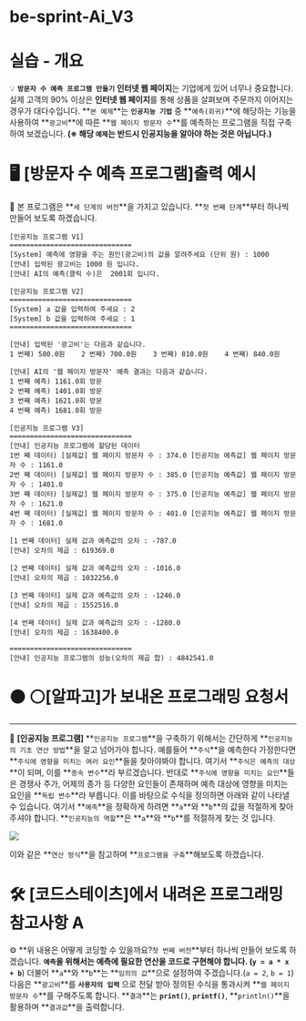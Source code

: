 # be-sprint-Ai_V3

# **실습 - 개요**

💡 **`방문자 수 예측 프로그램 만들기`**
**인터넷 웹 페이지**는 기업에게 있어 너무나 중요합니다. 실제 고객의 90% 이상은 **인터넷 웹 페이지**를 통해 상품을 살펴보며 주문까지 이어지는 경우가 대다수입니다. **`본 예제`**는 **`인공지능 기법`** 중 **`예측(회귀)`**에 해당하는 기능을 사용하여 **`광고비`**에 따른 **`웹 페이지 방문자 수`**를 예측하는 프로그램을 직접 구축하여 보겠습니다.
**(※ 해당 `예제`는 반드시 인공지능을 알아야 하는 것은 아닙니다.)**

# **🖥 [방문자 수 예측 프로그램]출력 예시**

🤖 본 프로그램은 **`세 단계의 버전`**을 가지고 있습니다. **`첫 번째 단계`**부터 하나씩 만들어 보도록 하겠습니다.

```
[인공지능 프로그램 V1]
==============================
[System] 예측에 영향을 주는 원인(광고비)의 값을 알려주세요 (단위 원) : 1000
[안내] 입력된 광고비는 1000 원 입니다.
[안내] AI의 예측(클릭 수)은  2001회 입니다.
```

```
[인공지능 프로그램 V2]
==============================
[System] a 값을 입력하여 주세요 : 2
[System] b 값을 입력하여 주세요 : 1
==============================

[안내] 입력된 '광고비'는 다음과 같습니다.
1 번째) 580.0원	2 번째) 700.0원	3 번째) 810.0원	4 번째) 840.0원

[안내] AI의 '웹 페이지 방문자' 예측 결과는 다음과 같습니다.
1 번째 예측) 1161.0회 방문
2 번째 예측) 1401.0회 방문
3 번째 예측) 1621.0회 방문
4 번째 예측) 1681.0회 방문
```

```
[인공지능 프로그램 V3]
==============================
[안내] 인공지능 프로그램에 할당된 데이터
1번 째 데이터) [실제값] 웹 페이지 방문자 수 : 374.0	[인공지능 예측값] 웹 페이지 방문자 수 : 1161.0
2번 째 데이터) [실제값] 웹 페이지 방문자 수 : 385.0	[인공지능 예측값] 웹 페이지 방문자 수 : 1401.0
3번 째 데이터) [실제값] 웹 페이지 방문자 수 : 375.0	[인공지능 예측값] 웹 페이지 방문자 수 : 1621.0
4번 째 데이터) [실제값] 웹 페이지 방문자 수 : 401.0	[인공지능 예측값] 웹 페이지 방문자 수 : 1681.0

[1 번째 데이터] 실제 값과 예측값의 오차 : -787.0
[안내] 오차의 제곱 : 619369.0

[2 번째 데이터] 실제 값과 예측값의 오차 : -1016.0
[안내] 오차의 제곱 : 1032256.0

[3 번째 데이터] 실제 값과 예측값의 오차 : -1246.0
[안내] 오차의 제곱 : 1552516.0

[4 번째 데이터] 실제 값과 예측값의 오차 : -1280.0
[안내] 오차의 제곱 : 1638400.0

==============================
[안내] 인공지능 프로그램의 성능(오차의 제곱 합) : 4842541.0
```

# **⚫ ⚪[알파고]가 보내온 프로그래밍 요청서**

---

📝 **[인공지능 프로그램]**
**`인공지능 프로그램`**을 구축하기 위해서는 간단하게 **`인공지능의 기초 연산 방법`**을 알고 넘어가야 합니다. 예를들어 **`주식`**을 예측한다 가정한다면 **`주식에 영향을 미치는 여러 요인`**들을 찾아야봐야 합니다. 여기서 **`주식은 예측의 대상`**이 되며, 이를 **`종속 변수`**라 부르겠습니다.
반대로 **`주식에 영향을 미치는 요인`**들은 경쟁사 주가, 어제의 종가 등 다양한 요인들이 존재하며 예측 대상에 영향을 미치는 요인을 **`독립 변수`**라 부릅니다.
이를 바탕으로 수식을 정의하면 아래와 같이 나타낼 수 있습니다. 여기서 **`예측`**을 정확하게 하려면 **`a`**와 **`b`**의 값을 적절하게 찾아 주셔야 합니다. **`인공지능의 역할`**은 **`a`**와 **`b`**를 적절하게 찾는 것 입니다.

<img src="https://s3.ap-northeast-2.amazonaws.com/urclass-images/Z4JWH-csypizQPr0BubKh-1652316528248.png" />

이와 같은 **`연산 방식`**을 참고하며 **`프로그램을 구축`**해보도록 하겠습니다.

# **🛠 [코드스테이츠]에서 내려온 프로그래밍 참고사항 A**

⚙ **위 내용은 어떻게 코딩할 수 있을까요?`첫 번째 버전`**부터 하나씩 만들어 보도록 하겠습니다.
**`예측`**을 위해서는 예측에 필요한 연산을 코드로 구현해야 합니다. (**`y = a * x + b`**)
더불어 **`a`**와 **`b`**는 **`임의의 값`**으로 설정하여 주겠습니다.(`a = 2`, `b = 1`)
다음은 **`광고비`**를 **`사용자의 입력`** 으로 전달 받아 정의된 수식을 통과시켜 **`웹 페이지 방문자 수`**를 구해주도록 합니다.
**`결과`**는 **`print()`**, **`printf()`**, **`println()`**을 활용하며 **`결과값`**을 출력합니다.
